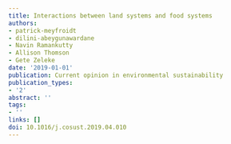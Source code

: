 ```yaml
---
title: Interactions between land systems and food systems
authors:
- patrick-meyfroidt
- dilini-abeygunawardane
- Navin Ramankutty
- Allison Thomson
- Gete Zeleke
date: '2019-01-01'
publication: Current opinion in environmental sustainability
publication_types:
- '2'
abstract: ''
tags:
- ''
links: []
doi: 10.1016/j.cosust.2019.04.010
---
```

